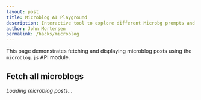 ```yaml
---
layout: post
title: Microblog AI Playground
description: Interactive tool to explore different Microbg prompts and response formats
author: John Mortensen
permalink: /hacks/microblog
---
```


This page demonstrates fetching and displaying microblog posts using the `microblog.js` API module.

## Fetch all microblogs

<div id="microblog-playground">
  <em>Loading microblog posts...</em>
</div>

<!-- jQuery and DataTables CDN -->
<link rel="stylesheet" href="https://cdn.datatables.net/1.13.6/css/jquery.dataTables.min.css">
<script src="https://code.jquery.com/jquery-3.7.1.min.js"></script>
<script src="https://cdn.datatables.net/1.13.6/js/jquery.dataTables.min.js"></script>

<script type="module">
import { fetchPosts } from '/assets/js/api/microblog.js';

async function renderMicroblogTable() {
    const container = document.getElementById('microblog-playground');
    try {
        const data = await fetchPosts();
        // Topic-level info
        const topicInfo = `
            <div><strong>Post Count:</strong> ${data.count || 0}</div>
        `;
        // Table columns
        const attributes = [
            'id', 'userName', 'userUid', 'topicPath', 'content', 'timestamp', 'characterCount'
        ];
        // Table: starts with headers, microblog-table 'id" definition is for jquery feattures.
        let table = `
        <table id="microblog-table" border="1" style="border-collapse:collapse; margin-top:1em;">
        <thead>
            <tr>
            ${attributes.map(header => `<th>${header}</th>`).join('')}
            </tr>
        </thead>
        <tbody>
        `;
        // Table: display data
        (data.microblogs || []).forEach(post => {
            table += '<tr>' + attributes.map(data => `<td>${post[data] ?? ''}</td>`).join('') + '</tr>';
        });
        // Table: closing tags
        table += '</tbody></table>';
        // Table: set DOM element container with HTML, which displays content
        container.innerHTML = topicInfo + table;
        // Wait for DOM update, then initialize DataTables
        setTimeout(() => {
            if (window.jQuery && $('#microblog-table').length) {
                $('#microblog-table').DataTable();
            }
        }, 0);
    } catch (error) {
        container.innerHTML = `<div style="color:red;">Failed to load microblog posts: ${error.message}</div>`;
    }
}
renderMicroblogTable();
</script>
